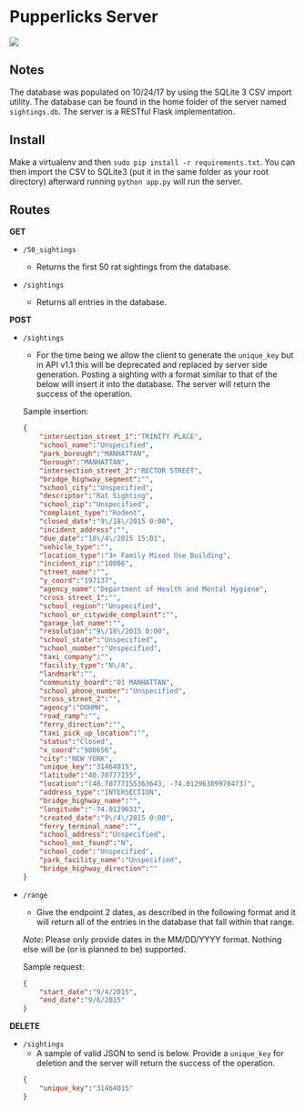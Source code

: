 # Pupperlicks Server

![](https://i.pinimg.com/originals/a7/d6/d0/a7d6d0e99997fc4b6d7c2e120b73f185.gif)

## Notes
The database was populated on 10/24/17 by using the SQLite 3 CSV import utility. The database can be found in the home folder of the server named `sightings.db`. The server is a RESTful Flask implementation.

## Install
Make a virtualenv and then `sudo pip install -r requirements.txt`. You can then import the CSV to SQLite3 (put it in the same folder as your root directory) afterward running `python app.py` will run the server.

## Routes
**GET**
- `/50_sightings`
    - Returns the first 50 rat sightings from the database.

- `/sightings`
    - Returns all entries in the database.

**POST**
- `/sightings`
    - For the time being we allow the client to generate the `unique_key` but in API v1.1 this will be deprecated and replaced by server side generation. Posting a sighting with a format similar to that of the below will insert it into the database. The server will return the success of the operation.

    Sample insertion:
    ```json
    {
        "intersection_street_1":"TRINITY PLACE",
        "school_name":"Unspecified",
        "park_borough":"MANHATTAN",
        "borough":"MANHATTAN",
        "intersection_street_2":"RECTOR STREET",
        "bridge_highway_segment":"",
        "school_city":"Unspecified",
        "descriptor":"Rat Sighting",
        "school_zip":"Unspecified",
        "complaint_type":"Rodent",
        "closed_date":"9\/18\/2015 0:00",
        "incident_address":"",
        "due_date":"10\/4\/2015 15:01",
        "vehicle_type":"",
        "location_type":"3+ Family Mixed Use Building",
        "incident_zip":"10006",
        "street_name":"",
        "y_coord":"197137",
        "agency_name":"Department of Health and Mental Hygiene",
        "cross_street_1":"",
        "school_region":"Unspecified",
        "school_or_citywide_complaint":"",
        "garage_lot_name":"",
        "resolution":"9\/18\/2015 0:00",
        "school_state":"Unspecified",
        "school_number":"Unspecified",
        "taxi_company":"",
        "facility_type":"N\/A",
        "landmark":"",
        "community_board":"01 MANHATTAN",
        "school_phone_number":"Unspecified",
        "cross_street_2":"",
        "agency":"DOHMH",
        "road_ramp":"",
        "ferry_direction":"",
        "taxi_pick_up_location":"",
        "status":"Closed",
        "x_coord":"980656",
        "city":"NEW YORK",
        "unique_key":"31464015",
        "latitude":"40.70777155",
        "location":"(40.70777155363643, -74.01296309970473)",
        "address_type":"INTERSECTION",
        "bridge_highway_name":"",
        "longitude":"-74.0129631",
        "created_date":"9\/4\/2015 0:00",
        "ferry_terminal_name":"",
        "school_address":"Unspecified",
        "school_not_found":"N",
        "school_code":"Unspecified",
        "park_facility_name":"Unspecified",
        "bridge_highway_direction":""
    }
    ```
- `/range`
    - Give the endpoint 2 dates, as described in the following format and it will return all of the entries in the database that fall within that range.

    *Note*: Please only provide dates in the MM/DD/YYYY format. Nothing else will be (or is planned to be) supported.

    Sample request:
    ```json
    {
	    "start_date":"9/4/2015",
	    "end_date":"9/6/2015"
    }
    ```

**DELETE**
-  `/sightings`
    - A sample of valid JSON to send is below. Provide a `unique_key` for deletion and the server will return the success of the operation.
    ```json
    {
        "unique_key":"31464015"
    }
    ```
